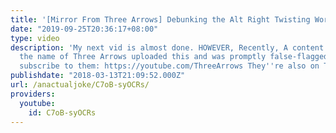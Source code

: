 ```yaml
---
title: '[Mirror From Three Arrows] Debunking the Alt Right Twisting Words'
date: "2019-09-25T20:36:17+08:00"
type: video
description: 'My next vid is almost done. HOWEVER, Recently, A content creator by
  the name of Three Arrows uploaded this and was promptly false-flagged. You should
  subscribe to them: https://youtube.com/ThreeArrows They''re also on Twitter: https://twitter.com/_ThreeArrows'
publishdate: "2018-03-13T21:09:52.000Z"
url: /anactualjoke/C7oB-syOCRs/
providers:
  youtube:
    id: C7oB-syOCRs
---
```

